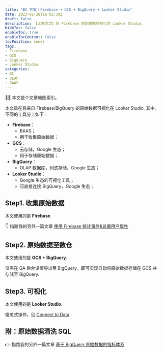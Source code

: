 ```yaml
---
title: "BI 方案：Firebase + GCS + BigQuery + Looker Studio"
date: 2023-02-28T16:02:30Z
draft: false
description: 【太贵弃之】将 Firebase 原始数据可视化至 Looker Studio.
hideToc: false
enableToc: true
enableTocContent: false
tocPosition: inner
tags:
- Firebase
- GCS
- BigQuery
- Looker Studio
categories:
- BI
- OLAP
- BAAS
---
```


🙇‍♀️ 本文是个文章地图索引。

本文旨在将来自 Firebase/BigQuery 的原始数据可视化在 Looker Studio. 其中，不同的工具分工如下：

- **Firebase**：
  - BAAS；
  - 用于收集原始数据；
- **GCS**：
  - 云存储，Google 生态；
  - 用于存储原始数据；
- **BigQuery**：
  - OLAP 数据库，列式存储，Google 生态；
- **Looker Studio**：
  - Google 生态的可视化工具；
  - 可直接连接 BigQuery，Google 生态；

## Step1. 收集原始数据

本文使用的是 **Firebase**.

👇 指路我的另外一篇文章 <a href="https://mollywangup.com/posts/tracking-logevent-and-setuserproperty-with-firebase-sdk/" target="_blank">使用 Firebase 统计事件&设置用户属性</a>

## Step2. 原始数据至数仓

本文使用的是 **GCS + BigQuery**.

仅需在 GA 后台设置导出至 BigQuery，即可实现自动将原始数据存储在 GCS 并存储至 BigQuery.

## Step3. 可视化

本文使用的是 **Looker Studio**.

傻瓜式操作，见 [Connect to Data](https://lookerstudio.google.com/data)

## 附：原始数据清洗 SQL

👉 指路我的另外一篇文章 <a href="https://mollywangup.com/posts/common-dimensions-and-metrics-based-on-bigquery-raw-data/" target="_blank">基于 BigQuery 原始数据的指标体系</a>
